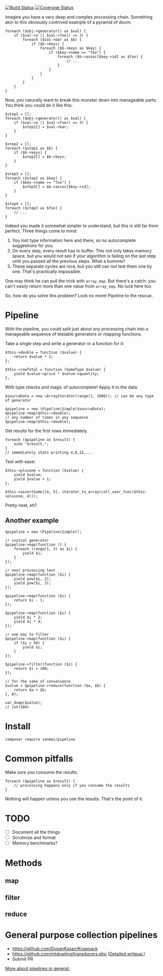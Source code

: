 [![Build Status](https://travis-ci.org/sanmai/pipeline.svg?branch=master)](https://travis-ci.org/sanmai/pipeline)
[![Coverage Status](https://coveralls.io/repos/github/sanmai/pipeline/badge.svg?branch=master)](https://coveralls.io/github/sanmai/pipeline?branch=master)

Imagine you have a very deep and complex processing chain. Something akin to this obviously contrived example of a pyramid of doom:

	foreach ($obj->generator() as $val) {
	    if ($val->a || $val->foo() == 3) {
	        foreach ($val->bar as $b) {
	            if ($b->keys) {
	                foreach ($b->keys as $key) {
	                    if ($key->name == "foo") {
	                        foreach ($b->assoc[$key->id] as $foo) {
	                            // ...
	                        }
	                    }
	                }
	            }
	        }
	    }
	}

Now, you naturally want to break this monster down into manageable parts. You think you could do it like this:

	$step1 = [];
	foreach ($obj->generator() as $val) {
	    if ($val->a || $val->foo() == 3) {
	        $step1[] = $val->bar;
	    }
	}
	
	$step2 = [];
	foreach ($step1 as $b) {
	    if ($b->keys) {
	        $step2[] = $b->keys;
	    }
	}
	
	$step3 = [];
	foreach ($step2 as $key) {
	    if ($key->name == "foo") {
	        $step3[] = $b->assoc[$key->id];
	    }
	}
	
	$step4 = [];
	foreach ($step3 as $foo) {
	    // ...
	}

Indeed you made it somewhat simpler to understand, but this is still far from perfect. Three things come to mind:

1. You lost type information here and there, so no autocomplete suggestions for you.
2. On every step, every result has to buffer. This not only takes memory space, but you would not see if your algorithm is failing on the last step until you passed all the previous steps. What a bummer!
2. These separate cycles are nice, but you still can not test them one by one. That's practically impossible.

One may think he can pull the trick with `array_map`. But there's a catch: you can't easily return more than one value from `array_map`. No luck here too.

So, how do you solve this problem? Look no more! Pipeline to the rescue. 

# Pipeline

With the pipeline, you could split just about any processing chain into a manageable sequence of testable generators or mapping functions.

Take a single step and write a generator or a function for it:

    $this->double = function ($value) {
        return $value * 2;
    };

	$this->rowTotal = function (SomeType $value) {
	    yield $value->price * $value->quantity;
	};

With type checks and magic of autocomplete! Apply it to the data:

    $sourceData = new \ArrayIterator(range(1, 1000)); // can be any type of generator

    $pipeline = new \Pipeline\Simple($sourceData);
    $pipeline->map($this->double);
    // any number of times in any sequence
    $pipeline->map($this->double);

Get results for the first rows immediately.

    foreach ($pipeline as $result) {
        echo "$result,";
    }
    // immediately stats printing 4,8,12,...

Test with ease:

    $this->plusone = function ($value) {
        yield $value;
        yield $value + 1;
    };

    $this->assertSame([4, 5], iterator_to_array(call_user_func($this->plusone, 4)));

Pretty neat, eh?

## Another example

    $pipeline = new \Pipeline\Simple();
    
    // initial generator
    $pipeline->map(function () {
        foreach (range(1, 3) as $i) {
            yield $i;
        }
    });
    
    // next processing test
    $pipeline->map(function ($i) {
        yield pow($i, 2);
        yield pow($i, 3);
    });
    
    $pipeline->map(function ($i) {
        return $i - 1;
    });
    
    $pipeline->map(function ($i) {
        yield $i * 2;
        yield $i * 4;
    });

    // one way to filter    
    $pipeline->map(function ($i) {
        if ($i > 50) {
            yield $i;
        }
    });
    
    $pipeline->filter(function ($i) {
        return $i > 100;
    });

    // for the sake of convenience    
    $value = $pipeline->reduce(function ($a, $b) {
        return $a + $b;
    }, 0);
    
    var_dump($value);
    // int(104)

# Install

    composer require sanmai/pipeline

# Common pitfalls

Make sure you consume the results.

    foreach ($pipeline as $result) {
        // processing happens only if you consume the results
    }

Nothing will happen unless you use the results. That's the point of it.

# TODO

- [ ] Document all the things
- [ ] Scrutinize and format
- [ ] Memory benchmarks?

# Methods

## map

## filter

## reduce

# General purpose collection pipelines

- https://github.com/DusanKasan/Knapsack
- https://github.com/mtdowling/transducers.php ([Detailed writeup.](http://mtdowling.com/blog/2014/12/04/transducers-php/))
- Submit PR

[More about pipelines in general.](https://martinfowler.com/articles/collection-pipeline/)